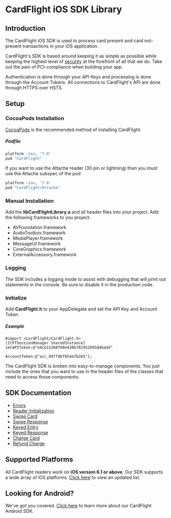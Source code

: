 CardFlight iOS SDK Library
=================

Introduction
------------

The CardFlight iOS SDK is used to process card present and card not-present transactions in your iOS application.

CardFlight's SDK is based around keeping it as simple as possible while keeping the highest level of [security](https://developers.cardflight.com/help/security) at the forefront of all that we do. Take out the pain of PCI-compliance when building your app.

Authentication is done through your API Keys and processing is done through the Account Tokens. All connections to CardFlight's API are done through HTTPS over HSTS.

Setup
----------

### CocoaPods Installation

[CocoaPods](http://www.cocoapods.org/) is the recommended method of installing CardFlight.

##### Podfile

```ruby
platform :ios, '7.0'
pod "CardFlight"
```

If you want to use the Attache reader (30 pin or lightning) then you must use the Attache subspec of the pod

```ruby
platform :ios, '7.0'
pod "CardFlight/Attache"
```

### Manual Installation

Add the **libCardFlightLibrary.a** and all header files into your project. Add the following frameworks to you project:

- AVFoundation.framework 
- AudioToolbox.framework 
- MediaPlayer.framework 
- MessageUI.framework 
- CoreGraphics.framework
- ExternalAccessory.framework

### Logging

The SDK includes a logging mode to assist with debugging that will print out statements in the console. Be sure to disable it in the production code.

### Initialize

Add **CardFlight.h** to your AppDelegate and set the API Key and Account Token.

##### Example

```
#import <CardFlight/CardFlight.h>
[[CFTSessionManager sharedInstance] setAPIToken:@"e9cb15260f08e438b782952895d4ba4d"
                           		   AccountToken:@"acc_04ff8bf654afb265"];
```

The CardFlight SDK is broken into easy-to-manage components. You just include the ones that you want to use in the header files of the classes that need to access those components.

SDK Documentation
--------------

- [Errors](https://developers.cardflight.com/docs/api#errors)
- [Reader Initialization](https://developers.cardflight.com/docs/api#reader_initialization)
- [Swipe Card](https://developers.cardflight.com/docs/api#swipe_card)
- [Swipe Response](https://developers.cardflight.com/docs/api#swipe_card_response)
- [Keyed Entry](https://developers.cardflight.com/docs/api#keyed_entry)
- [Keyed Response](https://developers.cardflight.com/docs/api#keyed_response)
- [Charge Card](https://developers.cardflight.com/docs/api#process_payment)
- [Refund Charge](https://developers.cardflight.com/docs/api#refund_charge)


Supported Platforms
-----------------------

All CardFlight readers work on **iOS version 6.1 or above**. Our SDK supports a wide array of iOS platforms. [Click here](https://developers.cardflight.com/docs/ios) to view an updated list.


Looking for Android?
-----------------

We've got you covered. [Click here](https://github.com/CardFlight/cardflight-android) to learn more about our CardFlight Android SDK. 


